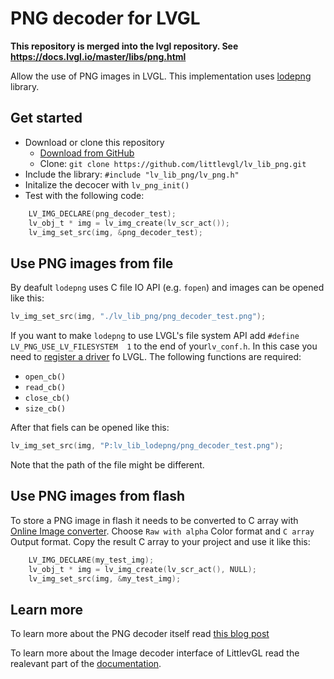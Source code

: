 # PNG decoder for LVGL

**This repository is merged into the lvgl repository. See https://docs.lvgl.io/master/libs/png.html**

Allow the use of PNG images in LVGL. This implementation uses [lodepng](https://github.com/lvandeve/lodepng) library.

## Get started
- Download or clone this repository
  - [Download from GitHub](https://github.com/littlevgl/lv_lib_lodepng/archive/master.zip)
  - Clone: `git clone https://github.com/littlevgl/lv_lib_png.git`
- Include the library: `#include "lv_lib_png/lv_png.h"`
- Initalize the decocer with `lv_png_init()`
- Test with the following code:
```c
    LV_IMG_DECLARE(png_decoder_test);
    lv_obj_t * img = lv_img_create(lv_scr_act());
    lv_img_set_src(img, &png_decoder_test);
```

## Use PNG images from file
By deafult `lodepng` uses C file IO API (e.g. `fopen`) and images can be opened like this:
```c
lv_img_set_src(img, "./lv_lib_png/png_decoder_test.png");
```

If you want to make `lodepng` to use LVGL's file system API add `#define LV_PNG_USE_LV_FILESYSTEM  1` to the end of your`lv_conf.h`.
In this case you need to [register a driver](https://docs.lvgl.io/latest/en/html/overview/file-system.html) fo LVGL. The following functions are required:
- `open_cb()`
- `read_cb()`
- `close_cb()`
- `size_cb()`

After that fiels can be opened like this:
```c
lv_img_set_src(img, "P:lv_lib_lodepng/png_decoder_test.png");
```


Note that the path of the file might be different.

## Use PNG images from flash
To store a PNG image in flash it needs to be converted to C array with [Online Image converter](https://lvgl.io/tools/imageconverter). Choose `Raw with alpha` Color format and `C array` Output format. Copy the result C array to your project and use it like this:
```c
    LV_IMG_DECLARE(my_test_img);
    lv_obj_t * img = lv_img_create(lv_scr_act(), NULL);
    lv_img_set_src(img, &my_test_img);
```

## Learn more
To learn more about the PNG decoder itself read [this blog post](https://blog.littlevgl.com/2018-10-05/png_converter)

To learn more about the Image decoder interface of LittlevGL read the realevant part of the [documentation](https://docs.littlevgl.com/en/html/overview/image.html#image-decoder).
